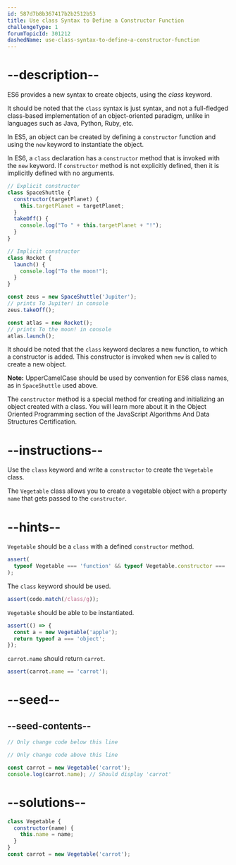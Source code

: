 ```yaml
---
id: 587d7b8b367417b2b2512b53
title: Use class Syntax to Define a Constructor Function
challengeType: 1
forumTopicId: 301212
dashedName: use-class-syntax-to-define-a-constructor-function
---
```


# --description--

ES6 provides a new syntax to create objects, using the <dfn>class</dfn> keyword.

It should be noted that the `class` syntax is just syntax, and not a full-fledged class-based implementation of an object-oriented paradigm, unlike in languages such as Java, Python, Ruby, etc.

In ES5, an object can be created by defining a `constructor` function and using the `new` keyword to instantiate the object.

In ES6, a `class` declaration has a `constructor` method that is invoked with the `new` keyword. If `constructor` method is not explicitly defined, then it is implicitly defined with no arguments.

```js
// Explicit constructor
class SpaceShuttle {
  constructor(targetPlanet) {
    this.targetPlanet = targetPlanet;
  }
  takeOff() {
    console.log("To " + this.targetPlanet + "!");
  }
}

// Implicit constructor 
class Rocket {
  launch() {
    console.log("To the moon!");
  }
}

const zeus = new SpaceShuttle('Jupiter');
// prints To Jupiter! in console
zeus.takeOff();

const atlas = new Rocket();
// prints To the moon! in console
atlas.launch();
```

It should be noted that the `class` keyword declares a new function, to which a constructor is added. This constructor is invoked when `new` is called to create a new object.

**Note:** UpperCamelCase should be used by convention for ES6 class names, as in `SpaceShuttle` used above.

The `constructor` method is a special method for creating and initializing an object created with a class. You will learn more about it in the Object Oriented Programming section of the JavaScript Algorithms And Data Structures Certification.

# --instructions--

Use the `class` keyword and write a `constructor` to create the `Vegetable` class.

The `Vegetable` class allows you to create a vegetable object with a property `name` that gets passed to the `constructor`.

# --hints--

`Vegetable` should be a `class` with a defined `constructor` method.

```js
assert(
  typeof Vegetable === 'function' && typeof Vegetable.constructor === 'function'
);
```

The `class` keyword should be used.

```js
assert(code.match(/class/g));
```

`Vegetable` should be able to be instantiated.

```js
assert(() => {
  const a = new Vegetable('apple');
  return typeof a === 'object';
});
```

`carrot.name` should return `carrot`.

```js
assert(carrot.name == 'carrot');
```

# --seed--

## --seed-contents--

```js
// Only change code below this line

// Only change code above this line

const carrot = new Vegetable('carrot');
console.log(carrot.name); // Should display 'carrot'
```

# --solutions--

```js
class Vegetable {
  constructor(name) {
    this.name = name;
  }
}
const carrot = new Vegetable('carrot');
```

